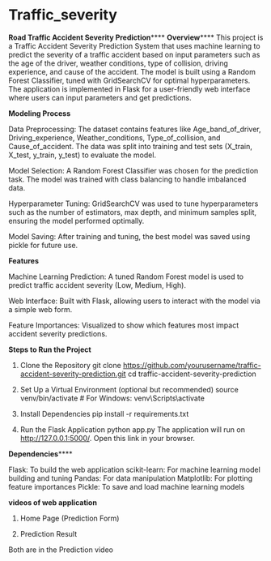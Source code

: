 # Traffic_severity

**Road Traffic Accident Severity Prediction******
**Overview******
This project is a Traffic Accident Severity Prediction System that uses machine learning to predict the severity of a traffic accident based on input parameters such as the age of the driver, weather conditions, type of collision, driving experience, and cause of the accident. The model is built using a Random Forest Classifier, tuned with GridSearchCV for optimal hyperparameters. The application is implemented in Flask for a user-friendly web interface where users can input parameters and get predictions.


****Modeling Process****

Data Preprocessing:
The dataset contains features like Age_band_of_driver, Driving_experience, Weather_conditions, Type_of_collision, and Cause_of_accident.
The data was split into training and test sets (X_train, X_test, y_train, y_test) to evaluate the model.

Model Selection:
A Random Forest Classifier was chosen for the prediction task.
The model was trained with class balancing to handle imbalanced data.

Hyperparameter Tuning:
GridSearchCV was used to tune hyperparameters such as the number of estimators, max depth, and minimum samples split, ensuring the model performed optimally.

Model Saving:
After training and tuning, the best model was saved using pickle for future use.

****Features****

Machine Learning Prediction: A tuned Random Forest model is used to predict traffic accident severity (Low, Medium, High).

Web Interface: Built with Flask, allowing users to interact with the model via a simple web form.

Feature Importances: Visualized to show which features most impact accident severity predictions.

**Steps to Run the Project**

1. Clone the Repository
git clone https://github.com/yourusername/traffic-accident-severity-prediction.git
cd traffic-accident-severity-prediction

2. Set Up a Virtual Environment (optional but recommended)
source venv/bin/activate   # For Windows: venv\Scripts\activate

3. Install Dependencies
pip install -r requirements.txt

4. Run the Flask Application
python app.py
The application will run on http://127.0.0.1:5000/. Open this link in your browser.

****Dependencies********

Flask: To build the web application
scikit-learn: For machine learning model building and tuning
Pandas: For data manipulation
Matplotlib: For plotting feature importances
Pickle: To save and load machine learning models

****videos of web application****
1. Home Page (Prediction Form)

2. Prediction Result

Both are in the Prediction video

